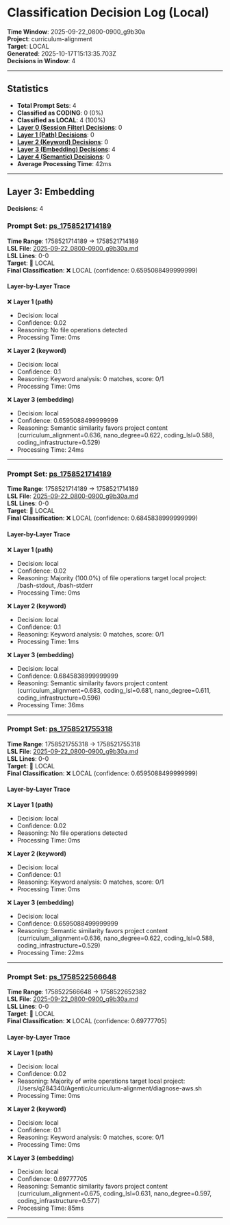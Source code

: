 # Classification Decision Log (Local)

**Time Window**: 2025-09-22_0800-0900_g9b30a<br>
**Project**: curriculum-alignment<br>
**Target**: LOCAL<br>
**Generated**: 2025-10-17T15:13:35.703Z<br>
**Decisions in Window**: 4

---

## Statistics

- **Total Prompt Sets**: 4
- **Classified as CODING**: 0 (0%)
- **Classified as LOCAL**: 4 (100%)
- **[Layer 0 (Session Filter) Decisions](#layer-0-session-filter)**: 0
- **[Layer 1 (Path) Decisions](#layer-1-path)**: 0
- **[Layer 2 (Keyword) Decisions](#layer-2-keyword)**: 0
- **[Layer 3 (Embedding) Decisions](#layer-3-embedding)**: 4
- **[Layer 4 (Semantic) Decisions](#layer-4-semantic)**: 0
- **Average Processing Time**: 42ms

---

## Layer 3: Embedding

**Decisions**: 4

### Prompt Set: [ps_1758521714189](../../history/2025-09-22_0800-0900_g9b30a.md#ps_1758521714189)

**Time Range**: 1758521714189 → 1758521714189<br>
**LSL File**: [2025-09-22_0800-0900_g9b30a.md](../../history/2025-09-22_0800-0900_g9b30a.md#ps_1758521714189)<br>
**LSL Lines**: 0-0<br>
**Target**: 📍 LOCAL<br>
**Final Classification**: ❌ LOCAL (confidence: 0.6595088499999999)

#### Layer-by-Layer Trace

❌ **Layer 1 (path)**
- Decision: local
- Confidence: 0.02
- Reasoning: No file operations detected
- Processing Time: 0ms

❌ **Layer 2 (keyword)**
- Decision: local
- Confidence: 0.1
- Reasoning: Keyword analysis: 0 matches, score: 0/1
- Processing Time: 0ms

❌ **Layer 3 (embedding)**
- Decision: local
- Confidence: 0.6595088499999999
- Reasoning: Semantic similarity favors project content (curriculum_alignment=0.636, nano_degree=0.622, coding_lsl=0.588, coding_infrastructure=0.529)
- Processing Time: 24ms

---

### Prompt Set: [ps_1758521714189](../../history/2025-09-22_0800-0900_g9b30a.md#ps_1758521714189)

**Time Range**: 1758521714189 → 1758521714189<br>
**LSL File**: [2025-09-22_0800-0900_g9b30a.md](../../history/2025-09-22_0800-0900_g9b30a.md#ps_1758521714189)<br>
**LSL Lines**: 0-0<br>
**Target**: 📍 LOCAL<br>
**Final Classification**: ❌ LOCAL (confidence: 0.6845838999999999)

#### Layer-by-Layer Trace

❌ **Layer 1 (path)**
- Decision: local
- Confidence: 0.02
- Reasoning: Majority (100.0%) of file operations target local project: /bash-stdout, /bash-stderr
- Processing Time: 0ms

❌ **Layer 2 (keyword)**
- Decision: local
- Confidence: 0.1
- Reasoning: Keyword analysis: 0 matches, score: 0/1
- Processing Time: 1ms

❌ **Layer 3 (embedding)**
- Decision: local
- Confidence: 0.6845838999999999
- Reasoning: Semantic similarity favors project content (curriculum_alignment=0.683, coding_lsl=0.681, nano_degree=0.611, coding_infrastructure=0.596)
- Processing Time: 36ms

---

### Prompt Set: [ps_1758521755318](../../history/2025-09-22_0800-0900_g9b30a.md#ps_1758521755318)

**Time Range**: 1758521755318 → 1758521755318<br>
**LSL File**: [2025-09-22_0800-0900_g9b30a.md](../../history/2025-09-22_0800-0900_g9b30a.md#ps_1758521755318)<br>
**LSL Lines**: 0-0<br>
**Target**: 📍 LOCAL<br>
**Final Classification**: ❌ LOCAL (confidence: 0.6595088499999999)

#### Layer-by-Layer Trace

❌ **Layer 1 (path)**
- Decision: local
- Confidence: 0.02
- Reasoning: No file operations detected
- Processing Time: 0ms

❌ **Layer 2 (keyword)**
- Decision: local
- Confidence: 0.1
- Reasoning: Keyword analysis: 0 matches, score: 0/1
- Processing Time: 0ms

❌ **Layer 3 (embedding)**
- Decision: local
- Confidence: 0.6595088499999999
- Reasoning: Semantic similarity favors project content (curriculum_alignment=0.636, nano_degree=0.622, coding_lsl=0.588, coding_infrastructure=0.529)
- Processing Time: 22ms

---

### Prompt Set: [ps_1758522566648](../../history/2025-09-22_0800-0900_g9b30a.md#ps_1758522566648)

**Time Range**: 1758522566648 → 1758522652382<br>
**LSL File**: [2025-09-22_0800-0900_g9b30a.md](../../history/2025-09-22_0800-0900_g9b30a.md#ps_1758522566648)<br>
**LSL Lines**: 0-0<br>
**Target**: 📍 LOCAL<br>
**Final Classification**: ❌ LOCAL (confidence: 0.69777705)

#### Layer-by-Layer Trace

❌ **Layer 1 (path)**
- Decision: local
- Confidence: 0.02
- Reasoning: Majority of write operations target local project: /Users/q284340/Agentic/curriculum-alignment/diagnose-aws.sh
- Processing Time: 0ms

❌ **Layer 2 (keyword)**
- Decision: local
- Confidence: 0.1
- Reasoning: Keyword analysis: 0 matches, score: 0/1
- Processing Time: 0ms

❌ **Layer 3 (embedding)**
- Decision: local
- Confidence: 0.69777705
- Reasoning: Semantic similarity favors project content (curriculum_alignment=0.675, coding_lsl=0.631, nano_degree=0.597, coding_infrastructure=0.577)
- Processing Time: 85ms

---

